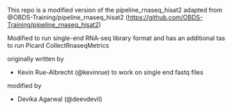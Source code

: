This repo is a modified version of the pipeline_rnaseq_hisat2 adapted from 
@OBDS-Training/pipeline_rnaseq_hisat2 (https://github.com/OBDS-Training/pipeline_rnaseq_hisat2)

Modified to run single-end RNA-seq library format and has an additional tas to run Picard CollectRnaseqMetrics

originally written by

- Kevin Rue-Albrecht (@kevinrue) to work on single end fastq files

modified by
- Devika Agarwal (@deevdevil)
